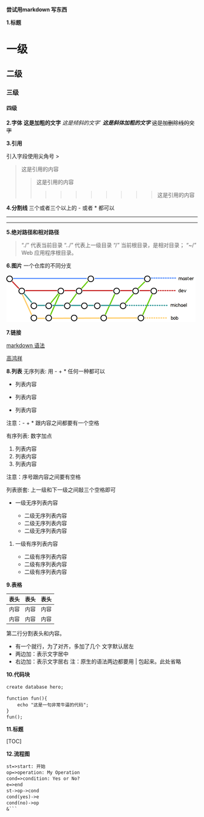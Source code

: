 
****尝试用markdown 写东西****

**1.标题**

# 一级
## 二级
### 三级
#### 四级

**2.字体**
**这是加粗的文字**
*这是倾斜的文字*`
***这是斜体加粗的文字***
~~这是加删除线的文字~~

**3.引用**

引入字段使用尖角号 >
>这是引用的内容
>>这是引用的内容
>>>>>>>>>>这是引用的内容


**4.分割线**
三个或者三个以上的 - 或者 * 都可以

---
***

**5.绝对路径和相对路径**
>“./” 代表当前目录 
>“../” 代表上一级目录
>“/”   当前根目录，是相对目录；
>“~/”  Web 应用程序根目录。

**6.图片**
一个仓库的不同分支


![git branch](./picture/0.png)



**7.链接**

[markdown 语法](https://www.appinn.com/markdown/)


[高鸿祥](https://www.jianshu.com/p/191d1e21f7ed)


**8.列表**
无序列表: 用 - + * 任何一种都可以
- 列表内容
+ 列表内容
* 列表内容

注意：- + * 跟内容之间都要有一个空格

有序列表: 数字加点
1. 列表内容
2. 列表内容
3. 列表内容

注意：序号跟内容之间要有空格


列表嵌套: 上一级和下一级之间敲三个空格即可
- 一级无序列表内容

    -  二级无序列表内容
    - 二级无序列表内容
    -  二级无序列表内容
 
1. 一级有序列表内容

   - 二级有序列表内容
   - 二级有序列表内容
   - 二级有序列表内容

**9.表格**


表头|表头|表头
---|:--:|---:
内容|内容|内容
内容|内容|内容

第二行分割表头和内容。
- 有一个就行，为了对齐，多加了几个
文字默认居左
- 两边加：表示文字居中
- 右边加：表示文字居右
注：原生的语法两边都要用 | 包起来。此处省略

**10.代码块**

 `create database hero;`

```
function fun(){
    echo "这是一句非常牛逼的代码";
}
fun();
```
**11.标题**

[TOC]



**12.流程图**

```flow
st=>start: 开始
op=>operation: My Operation
cond=>condition: Yes or No?
e=>end
st->op->cond
cond(yes)->e
cond(no)->op
&```






